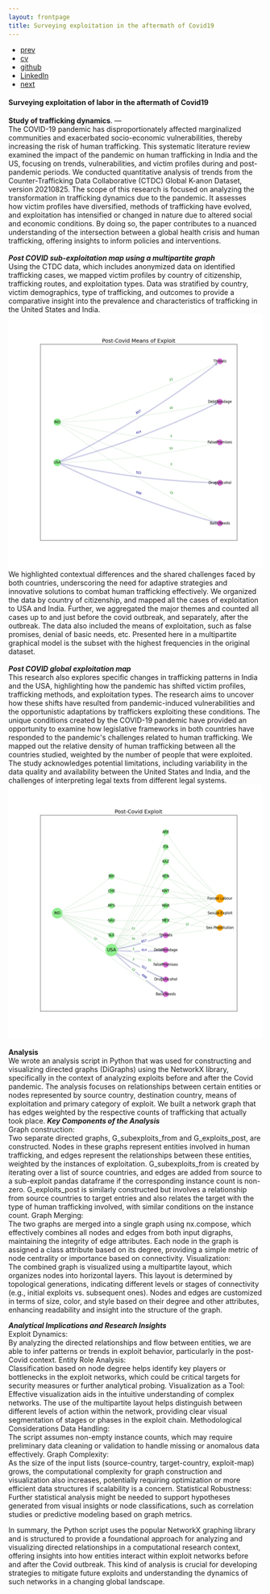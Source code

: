 ```yaml
---
layout: frontpage
title: Surveying exploitation in the aftermath of Covid19
---
```



<div class="navbar">
  <div class="navbar-inner">
      <ul class="nav">
          <li><a href="triggers.html">prev</a></li>          
          <li><a href="{{ BASE_PATH }}/jshah-public.pdf">cv</a></li>
          <li><a href="https://github.com/javedmshah">github</a></li>
          <li><a href="https://linkedin.com/in/javedmaqboolshah">LinkedIn</a></li>
          <li><a href="emotion_agency.html">next</a></li>          
      </ul>
  </div>
</div>

#### Surveying exploitation of labor in the aftermath of Covid19

**Study of trafficking dynamics**. &mdash; <br>
The COVID-19 pandemic has disproportionately affected marginalized communities and
exacerbated socio-economic vulnerabilities, thereby increasing the risk of human trafficking. This
systematic literature review examined the impact of the pandemic on human trafficking in
India and the US, focusing on trends, vulnerabilities, and victim profiles during and post-
pandemic periods. We conducted quantitative analysis of trends from the Counter-Trafficking Data Collaborative (CTDC) Global K-anon Dataset, version 20210825.
The scope of this research is focused on analyzing the transformation in trafficking dynamics due to the pandemic. It assesses how victim profiles have diversified, methods of trafficking have evolved, and exploitation has intensified or changed in nature due to altered social and economic conditions. By doing so, the paper contributes to a nuanced understanding of the intersection between a global health crisis and human trafficking, offering insights to inform policies and interventions. <br> <br>
***Post COVID sub-exploitation map using a multipartite graph***<br>
Using the CTDC data, which includes anonymized data on identified trafficking cases, we mapped victim profiles by country of citizenship, trafficking routes, and exploitation types. Data was stratified by country, victim demographics, type of trafficking, and outcomes to provide a comparative insight into the prevalence and characteristics of trafficking in the United States and India.  
<img src="post_subexploits.png" alt="Post Covid sub exploits" width="800"/> <br>
We highlighted contextual differences and the shared challenges faced by both countries, underscoring the need for adaptive strategies and innovative solutions to combat human trafficking effectively. We organized the data by country of citizenship, and mapped all the cases of exploitation to USA and India. Further, we aggregated the major themes and counted all cases up to and just before the covid outbreak, and separately, after the outbreak. The data also included the means of exploitation, such as false promises, denial of basic needs, etc. Presented here in a multipartite graphical model is the subset with the highest frequencies in the original dataset.  <br><br>
***Post COVID global exploitation map***<br>
This research also explores specific changes in trafficking patterns in India and the USA, highlighting how the pandemic has shifted victim profiles, trafficking methods, and exploitation types. The research aims to uncover how these shifts have resulted from pandemic-induced vulnerabilities and the opportunistic adaptations by traffickers exploiting these conditions. The unique conditions created by the COVID-19 pandemic have provided
an opportunity to examine how legislative frameworks in both countries have responded to the pandemic's challenges related to human trafficking. We mapped out the relative density of human trafficking between all the countries studied, weighted by the number of people that were exploited. The study acknowledges potential limitations, including variability in the data quality and availability between the United States and India, and the challenges of interpreting legal texts from different legal systems.
<img src="post_exploits.png" alt="Post Covid sub exploits" width="800"/> <br>

**Analysis**<br>
We wrote an analysis script in Python that was used for constructing and visualizing directed graphs (DiGraphs) using the NetworkX library, specifically in the context of analyzing exploits before and after the Covid pandemic. The analysis focuses on relationships between certain entities or nodes represented by source country, destination country, means of exploitation and primary category of exploit. We built a network graph that has edges weighted by the respective counts of trafficking that actually took place.
***Key Components of the Analysis***<br>
Graph construction:<br>
Two separate directed graphs, G_subexploits_from and G_exploits_post, are constructed. Nodes in these graphs represent entities involved in human trafficking, and edges represent the relationships between these entities, weighted by the instances of exploitation. G_subexploits_from is created by iterating over a list of source countries, and edges are added from source to a sub-exploit pandas dataframe if the corresponding instance count is non-zero. G_exploits_post is similarly constructed but involves a relationship from source countries to target entries and also relates the target with the type of human trafficking involved, with similar conditions on the instance count.
Graph Merging:<br>
The two graphs are merged into a single graph using nx.compose, which effectively combines all nodes and edges from both input digraphs, maintaining the integrity of edge attributes. Each node in the graph is assigned a class attribute based on its degree, providing a simple metric of node centrality or importance based on connectivity.
Visualization:<br>
The combined graph is visualized using a multipartite layout, which organizes nodes into horizontal layers. This layout is determined by topological generations, indicating different levels or stages of connectivity (e.g., initial exploits vs. subsequent ones).
Nodes and edges are customized in terms of size, color, and style based on their degree and other attributes, enhancing readability and insight into the structure of the graph.

***Analytical Implications and Research Insights***<br>
Exploit Dynamics:<br> By analyzing the directed relationships and flow between entities, we are able to infer patterns or trends in exploit behavior, particularly in the post-Covid context.
Entity Role Analysis:<br> Classification based on node degree helps identify key players or bottlenecks in the exploit networks, which could be critical targets for security measures or further analytical probing.
Visualization as a Tool:<br> Effective visualization aids in the intuitive understanding of complex networks. The use of the multipartite layout helps distinguish between different levels of action within the network, providing clear visual segmentation of stages or phases in the exploit chain.
Methodological Considerations
Data Handling:<br> The script assumes non-empty instance counts, which may require preliminary data cleaning or validation to handle missing or anomalous data effectively.
Graph Complexity:<br> As the size of the input lists (source-country, target-country, exploit-map) grows, the computational complexity for graph construction and visualization also increases, potentially requiring optimization or more efficient data structures if scalability is a concern.
Statistical Robustness:<br> Further statistical analysis might be needed to support hypotheses generated from visual insights or node classifications, such as correlation studies or predictive modeling based on graph metrics.<br>

In summary, the Python script uses the popular NetworkX graphing library and is structured to provide a foundational approach for analyzing and visualizing directed relationships in a computational research context, offering insights into how entities interact within exploit networks before and after the Covid outbreak. This kind of analysis is crucial for developing strategies to mitigate future exploits and understanding the dynamics of such networks in a changing global landscape.
